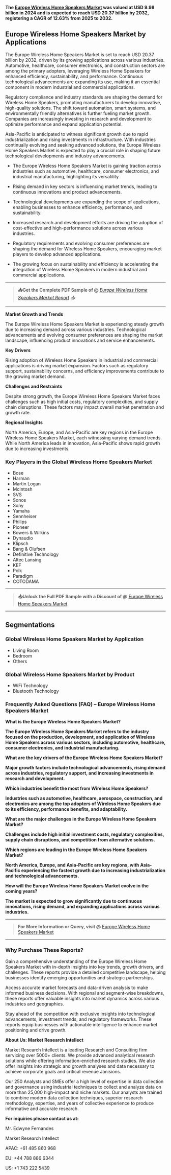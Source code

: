 <p><strong>The <a href="https://www.marketresearchintellect.com/download-sample/?rid=414117&amp;utm_source=Pulse-April-Europe&amp;utm_medium=852">Europe Wireless Home Speakers Market</a> was valued at USD 9.98 billion in 2024 and is expected to reach USD 20.37 billion by 2032, registering a CAGR of 12.63% from 2025 to 2032.</strong></p><h2>Europe Wireless Home Speakers Market by Applications&nbsp;</h2><p><p>The Europe Wireless Home Speakers Market is set to reach USD 20.37 billion by 2032, driven by its growing applications across various industries. Automotive, healthcare, consumer electronics, and construction sectors are among the primary adopters, leveraging Wireless Home Speakers for enhanced efficiency, sustainability, and performance. Continuous technological advancements are expanding its use, making it an essential component in modern industrial and commercial applications.</p><p>Regulatory compliance and industry standards are shaping the demand for Wireless Home Speakers, prompting manufacturers to develop innovative, high-quality solutions. The shift toward automation, smart systems, and environmentally friendly alternatives is further fueling market growth. Companies are increasingly investing in research and development to optimize performance and expand application potential.</p><p>Asia-Pacific is anticipated to witness significant growth due to rapid industrialization and rising investments in infrastructure. With industries continually evolving and seeking advanced solutions, the Europe Wireless Home Speakers Market is expected to play a crucial role in shaping future technological developments and industry advancements.</p></p><ul><li><p>The Europe Wireless Home Speakers Market is gaining traction across industries such as automotive, healthcare, consumer electronics, and industrial manufacturing, highlighting its versatility.</p></li><li><p>Rising demand in key sectors is influencing market trends, leading to continuous innovations and product advancements.</p></li><li><p>Technological developments are expanding the scope of applications, enabling businesses to enhance efficiency, performance, and sustainability.</p></li><li><p>Increased research and development efforts are driving the adoption of cost-effective and high-performance solutions across various industries.</p></li><li><p>Regulatory requirements and evolving consumer preferences are shaping the demand for Wireless Home Speakers, encouraging market players to develop advanced applications.</p></li><li><p>The growing focus on sustainability and efficiency is accelerating the integration of Wireless Home Speakers in modern industrial and commercial applications.</p></li></ul><hr /><blockquote><p><strong><span class="font-[700]">📥Get the Complete PDF Sample of @ </span></strong><em><span class="font-[700]"><a href="https://www.marketresearchintellect.com/download-sample/?rid=414117&amp;utm_source=Pulse-April-Europe&amp;utm_medium=852" target="_blank" data-tracking-control-name="article-ssr-frontend-pulse_little-text-block" data-tracking-will-navigate="" data-test-link="">Europe Wireless Home Speakers Market Report</a>&nbsp;📥</span></em></p></blockquote><hr /><p class="" data-start="77" data-end="360"><strong data-start="77" data-end="105">Market Growth and Trends</strong></p><p class="" data-start="77" data-end="360">The Europe Wireless Home Speakers Market is experiencing steady growth due to increasing demand across various industries. Technological advancements and evolving consumer preferences are shaping the market landscape, influencing product innovations and service enhancements.</p><p class="" data-start="362" data-end="606"><strong data-start="362" data-end="377">Key Drivers</strong></p><p class="" data-start="362" data-end="606">Rising adoption of Wireless Home Speakers in industrial and commercial applications is driving market expansion. Factors such as regulatory support, sustainability concerns, and efficiency improvements contribute to the growing market demand.</p><p class="" data-start="608" data-end="849"><strong data-start="608" data-end="637">Challenges and Restraints</strong></p><p class="" data-start="608" data-end="849">Despite strong growth, the Europe Wireless Home Speakers Market faces challenges such as high initial costs, regulatory complexities, and supply chain disruptions. These factors may impact overall market penetration and growth rate.</p><p class="" data-start="851" data-end="1095"><strong data-start="851" data-end="872">Regional Insights</strong></p><p class="" data-start="851" data-end="1095">North America, Europe, and Asia-Pacific are key regions in the Europe Wireless Home Speakers Market, each witnessing varying demand trends. While North America leads in innovation, Asia-Pacific shows rapid growth due to increasing investments.</p><p><h3>Key Players in the Global Wireless Home Speakers Market </h3><ul><li>Bose</li><li>Harman</li><li>Martin Logan</li><li>McIntosh</li><li>SVS</li><li>Sonos</li><li>Sony</li><li>Yamaha</li><li>Sennheiser</li><li>Philips</li><li>Pioneer</li><li>Bowers & Wilkins</li><li>Dynaudio</li><li>Klipsch</li><li>Bang & Olufsen</li><li>Definitive Technology</li><li>Altec Lansing</li><li>KEF</li><li>Polk</li><li>Paradigm</li><li>COTODAMA</li></ul></p><hr /><blockquote><p><strong>📥Unlock the Full PDF Sample with a Discount of @</strong> <a href="https://www.marketresearchintellect.com/ask-for-discount/?rid=414117&amp;utm_source=Pulse-April-Europe&amp;utm_medium=852">Europe Wireless Home Speakers Market</a></p></blockquote><hr /><p><h2>Segmentations</h2><h3>Global Wireless Home Speakers Market by Application</h3><ul><li>Living Room</li><li>Bedroom</li><li>Others</li></ul><h3>Global Wireless Home Speakers Market by Product</h3><ul><li>WiFi Technology</li><li>Bluetooth Technology</li></ul></p><h3><strong>Frequently Asked Questions (FAQ) &ndash; Europe Wireless Home Speakers Market</strong></h3><p><strong>What is the Europe Wireless Home Speakers Market?</strong></p><p><strong>The Europe Wireless Home Speakers Market refers to the industry focused on the production, development, and application of Wireless Home Speakers across various sectors, including automotive, healthcare, consumer electronics, and industrial manufacturing.</strong></p><p><strong>What are the key drivers of the Europe Wireless Home Speakers Market?</strong></p><p><strong>Major growth factors include technological advancements, rising demand across industries, regulatory support, and increasing investments in research and development.</strong></p><p><strong>Which industries benefit the most from Wireless Home Speakers?</strong></p><p><strong>Industries such as automotive, healthcare, aerospace, construction, and electronics are among the top adopters of Wireless Home Speakers due to its efficiency, performance benefits, and adaptability.</strong></p><p><strong>What are the major challenges in the Europe Wireless Home Speakers Market?</strong></p><p><strong>Challenges include high initial investment costs, regulatory complexities, supply chain disruptions, and competition from alternative solutions.</strong></p><p><strong>Which regions are leading in the Europe Wireless Home Speakers Market?</strong></p><p><strong>North America, Europe, and Asia-Pacific are key regions, with Asia-Pacific experiencing the fastest growth due to increasing industrialization and technological advancements.</strong></p><p><strong>How will the Europe Wireless Home Speakers Market evolve in the coming years?</strong></p><p><strong>The market is expected to grow significantly due to continuous innovations, rising demand, and expanding applications across various industries.</strong></p><hr /><blockquote><p><span class="font-[700]"><strong>For More Information or Query, visit&nbsp;@</strong>&nbsp;</span><span class="font-[700]"><a href="https://www.marketresearchintellect.com/product/global-wireless-home-speakers-market-size-and-forecast/?utm_source=Linkedin&utm_medium=852" target="_blank" data-tracking-control-name="article-ssr-frontend-pulse_little-text-block" data-tracking-will-navigate="" data-test-link="">Europe Wireless Home Speakers Market</a></span></p></blockquote><hr /><h3><strong data-start="0" data-end="31">Why Purchase These Reports?</strong></h3><p class="" data-start="35" data-end="297">Gain a comprehensive understanding of the Europe Wireless Home Speakers Market with in-depth insights into key trends, growth drivers, and challenges. These reports provide a detailed competitive landscape, helping businesses identify emerging opportunities and strategic partnerships.</p><p class="" data-start="299" data-end="540">Access accurate market forecasts and data-driven analysis to make informed business decisions. With regional and segment-wise breakdowns, these reports offer valuable insights into market dynamics across various industries and geographies.</p><p class="" data-start="542" data-end="784">Stay ahead of the competition with exclusive insights into technological advancements, investment trends, and regulatory frameworks. These reports equip businesses with actionable intelligence to enhance market positioning and drive growth.</p><p><strong><span class="font-[700]">About Us: Market Research Intellect</span></strong></p><p><span class="">Market Research Intellect is a leading Research and Consulting firm servicing over 5000+ clients. We provide advanced analytical research solutions while offering information-enriched research studies.&nbsp;</span>We also offer insights into strategic and growth analyses and data necessary to achieve corporate goals and critical revenue Janisions.</p><p><span class="">Our 250 Analysts and SMEs offer a high level of expertise in data collection and governance using industrial techniques to collect and analyze data on more than 25,000 high-impact and niche markets. Our analysts are trained to combine modern data collection techniques, superior research methodology, expertise, and years of collective experience to produce informative and accurate research.</span></p><p><strong>For inquiries please contact us at:</strong></p><p>Mr. Edwyne Fernandes</p><p>Market Research Intellect</p><p>APAC: +61 485 860 968</p><p>EU: +44 788 886 6344</p><p>US: +1 743 222 5439</p>